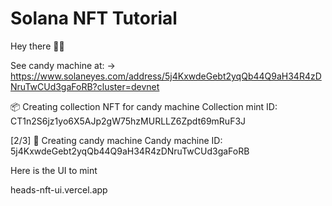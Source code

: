 # Solana NFT Tutorial

Hey there 👋🏼

See  candy machine at:
  -> https://www.solaneyes.com/address/5j4KxwdeGebt2yqQb44Q9aH34R4zDNruTwCUd3gaFoRB?cluster=devnet

📦 Creating collection NFT for candy machine
Collection mint ID: CT1n2S6jz1yo6X5AJp2gW75hzMURLLZ6Zpdt69mRuF3J

[2/3] 🍬 Creating candy machine
Candy machine ID: 5j4KxwdeGebt2yqQb44Q9aH34R4zDNruTwCUd3gaFoRB

Here is the UI to mint

heads-nft-ui.vercel.app